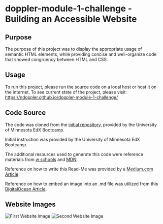 # doppler-module-1-challenge - Building an Accessible Website

## Purpose
The purpose of this project was to display the appropriate usage of semantic HTML elements, while providing concise and well-organize code that showed congruency between HTML and CSS.

## Usage
To run this project, please run the source code on a local host or host it on the internet. To see current state of the project, please visit: https://ndoppler.github.io/doppler-module-1-challenge/

## Code Source
The code was cloned from the [initial repository](https://github.com/coding-boot-camp/urban-octo-telegram), provided by the University of Minnesota EdX Bootcamp.

Initial instruction was provided by the University of Minnesota EdX Bootcamp.

The additional resources used to generate this code were reference materials from [w schools](https://www.w3schools.com/html/html5_semantic_elements.asp) and [MDN](https://developer.mozilla.org/en-US/docs/Web/CSS).

Reference on how to write this Read-Me was provided by a [Medium.com Article](https://medium.com/@kc_clintone/the-ultimate-guide-to-writing-a-great-readme-md-for-your-project-3d49c2023357).

Reference on how to embed an image into an .md file was utilized from this [DigitalOcean Article](https://www.digitalocean.com/community/tutorials/markdown-markdown-images).

## Website Images
<img title="First Website Image" alt="First Website Image" src="/images/Website Image 1.png">
<img title="Second Website Image" alt="Second Website Image" src="/images/Webside Image 2.png">